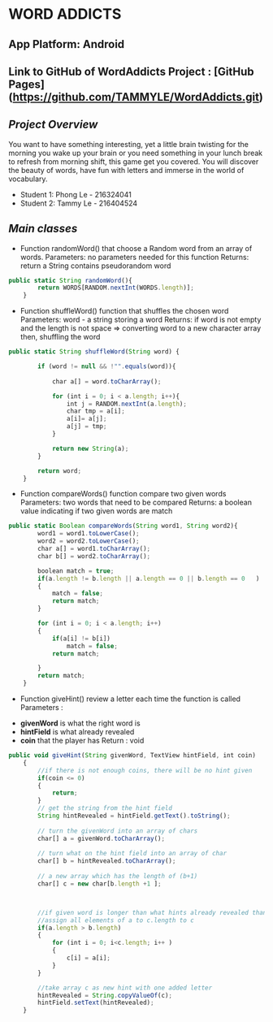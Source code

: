 # WORD ADDICTS

## App Platform: Android

## Link to GitHub of WordAddicts Project : [GitHub Pages] (https://github.com/TAMMYLE/WordAddicts.git)

## *Project Overview*

You want to have something interesting, yet a little brain twisting for the morning you wake up your brain or you need something in your lunch break to refresh from morning shift, this game get you covered. You will discover the beauty of words, have fun with letters and immerse in the world of vocabulary.

- Student 1: Phong Le - 216324041 
- Student 2: Tammy Le - 216404524

## *Main classes*

* Function randomWord() that choose a Random word from an array of words.
Parameters: no parameters needed for this function
Returns:
     return a String contains pseudorandom word
```js
public static String randomWord(){
        return WORDS[RANDOM.nextInt(WORDS.length)];
    }
```

* Function shuffleWord() function that shuffles the chosen word
Parameters: word - a string storing a word
Returns:
     if word is not empty and the length is not space => converting word to a new character array
     then, shuffling the word
```js
public static String shuffleWord(String word) {

        if (word != null && !"".equals(word)){
        
            char a[] = word.toCharArray();

            for (int i = 0; i < a.length; i++){
                int j = RANDOM.nextInt(a.length);
                char tmp = a[i];
                a[i]= a[j];
                a[j] = tmp;
            }

            return new String(a);
        }

        return word;
    }
```
* Function compareWords() function compare two given words
Parameters: two words that need to be compared
Returns: a boolean value indicating if two given words are match
```js
public static Boolean compareWords(String word1, String word2){
        word1 = word1.toLowerCase();
        word2 = word2.toLowerCase();
        char a[] = word1.toCharArray();
        char b[] = word2.toCharArray();

        boolean match = true;
        if(a.length != b.length || a.length == 0 || b.length == 0   )
        {
            match = false;
            return match;
        }

        for (int i = 0; i < a.length; i++)
        {
            if(a[i] != b[i])
                match = false;
            return match;

        }
        return match;
    }
```
* Function giveHint() review a letter each time the function is called
Parameters : 
- **givenWord** is what the right word is
- **hintField** is what already revealed
- **coin** that the player has
Return : void
```js
public void giveHint(String givenWord, TextView hintField, int coin)
    {
        //if there is not enough coins, there will be no hint given
        if(coin <= 0)
        {
            return;
        }
        // get the string from the hint field
        String hintRevealed = hintField.getText().toString(); 
        
        // turn the givenWord into an array of chars
        char[] a = givenWord.toCharArray(); 
        
        // turn what on the hint field into an array of char
        char[] b = hintRevealed.toCharArray(); 
        
        // a new array which has the length of (b+1)
        char[] c = new char[b.length +1 ]; 



        //if given word is longer than what hints already revealed than another letter
        //assign all elements of a to c.length to c
        if(a.length > b.length)
        {
            for (int i = 0; i<c.length; i++ )
            {
                c[i] = a[i];
            }
        }

        //take array c as new hint with one added letter
        hintRevealed = String.copyValueOf(c);
        hintField.setText(hintRevealed);
    }
```
     



